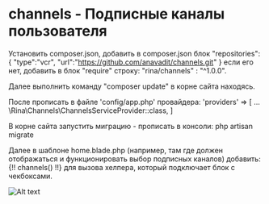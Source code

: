 # channels - Подписные каналы пользователя

Установить composer.json, добавить в composer.json блок
"repositories":{
        "type":"vcr",
        "url":"https://github.com/anavadit/channels.git"
    }
если его нет,
добавить в блок "require" строку: "rina/channels" : "^1.0.0".


Далее выполнить команду "composer update" в корне сайта находясь.

После прописать в файле 'config/app.php' провайдера:
'providers' => [
  ...
  \Rina\Channels\ChannelsServiceProvider::class,
]


В корне сайта запустить миграцию - прописать в консоли:
php artisan migrate


Далее в шаблоне home.blade.php (например, там где должен отображаться и функционировать выбор подписных каналов) добавить:
{!! channels() !!}
для вызова хелпера, который подключает блок с чекбоксами.


![Alt text](example_front.jpg?raw=true "Example")
